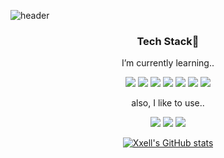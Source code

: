 ![header](https://capsule-render.vercel.app/api?type=waving&color=auto&height=250&section=header&text=Hello,%20World&fontSize=90&animation=fadeIn&fontAlignY=35&desc=This%20is%20Xxell's%20Github%20Page👀!&descAlignY=57&descAlign=65)

<div align=center>
  <h3>Tech Stack🚀</h3>
  <p>I’m currently learning..</p>
  <p>
    <img src="https://img.shields.io/badge/Python-3776AB?style=flat&logo=Python&logoColor=white"/> 
    <img src="https://img.shields.io/badge/Django-092E20?style=flat&logo=Django&logoColor=white"/>
    <img src="https://img.shields.io/badge/HTML5-E34F26?style=flat&logo=HTML5&logoColor=white"/> 
    <img src="https://img.shields.io/badge/CSS3-1572B6?style=flat&logo=CSS3&logoColor=white"/> 
    <img src="https://img.shields.io/badge/JavaScript-F7DF1E?style=flat&logo=JavaScript&logoColor=black"/> 
    <img src="https://img.shields.io/badge/Vue.js-4FC08D?style=flat&logo=Vue-dot-js&logoColor=white"/>
    <img src="https://img.shields.io/badge/Git-F05032?style=flat&logo=Git&logoColor=white"/>
  </p>
  <p>also, I like to use..</p>
  <p>
    <img src="https://img.shields.io/badge/Photoshop-31A8FF?style=flat&logo=Adobe-Photoshop&logoColor=white"/>
    <img src="https://img.shields.io/badge/Illustrator-FF9A00?style=flat&logo=Adobe-Illustrator&logoColor=white"/> 
    <img src="https://img.shields.io/badge/Premiere Pro-9999FF?style=flat&logo=Adobe-Premiere-Pro&logoColor=white"/> 
  </p>

  [![Xxell's GitHub stats](https://github-readme-stats.vercel.app/api?username=Xxell-8&count_private=true&show_icons=true&theme=dark)](https://github.com/anuraghazra/github-readme-stats)
</div>

<!--
**Xxell-8/Xxell-8** is a ✨ _special_ ✨ repository because its `README.md` (this file) appears on your GitHub profile.

Here are some ideas to get you started:

- 🔭 I’m currently working on ...
- 🌱 I’m currently learning ...
- 👯 I’m looking to collaborate on ...
- 🤔 I’m looking for help with ...
- 💬 Ask me about ...
- 📫 How to reach me: ...
- 😄 Pronouns: ...
- ⚡ Fun fact: ...
-->
